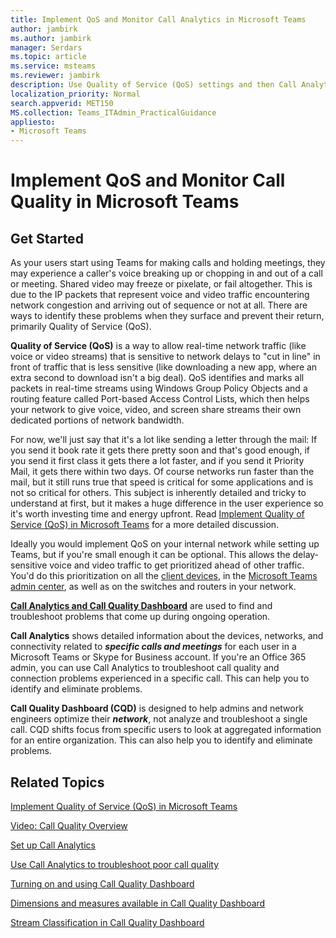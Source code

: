 ```yaml
---
title: Implement QoS and Monitor Call Analytics in Microsoft Teams
author: jambirk
ms.author: jambirk
manager: Serdars
ms.topic: article
ms.service: msteams
ms.reviewer: jambirk
description: Use Quality of Service (QoS) settings and then Call Analytics and Call Quality Dashboard in Microsoft Teams.
localization_priority: Normal
search.appverid: MET150
MS.collection: Teams_ITAdmin_PracticalGuidance
appliesto:
- Microsoft Teams
---
```


# Implement QoS and Monitor Call Quality in Microsoft Teams

## Get Started

As your users start using Teams for making calls and holding meetings, they may experience a caller's voice breaking up or chopping in and out of a call or meeting. Shared video may freeze or pixelate, or fail altogether. This is due to the IP packets that represent voice and video traffic encountering network congestion and arriving out of sequence or not at all. There are ways to identify these problems when they surface and prevent their return, primarily Quality of Service (QoS).

**Quality of Service (QoS)** is a way to allow real-time network traffic (like voice or video streams) that is sensitive to network delays to "cut in line" in front of traffic that is less sensitive (like downloading a new app, where an extra second to download isn't a big deal). QoS identifies and marks all packets in real-time streams using Windows Group Policy Objects and a routing feature called Port-based Access Control Lists, which then helps your network to give voice, video, and screen share streams their own dedicated portions of network bandwidth.

 For now, we'll just say that it's a lot like sending a letter through the mail: If you send it book rate it gets there pretty soon and that's good enough, if you send it first class it gets there a lot faster, and if you send it Priority Mail, it gets there within two days. Of course networks run faster than the mail, but it still runs true that speed is critical for some applications and is not so critical for others. This subject is inherently detailed and tricky to understand at first, but it makes a huge difference in the user experience so it's worth investing time and energy upfront. Read [Implement Quality of Service (QoS) in Microsoft Teams](QoS-in-Teams.md) for a more detailed discussion.

Ideally you would implement QoS on your internal network while setting up Teams, but if you're small enough it can be optional. This allows the delay-sensitive voice and video traffic to get prioritized ahead of other traffic. You'd do this prioritization on all the [client devices](QoS-in-Teams-clients.md), in the [Microsoft Teams admin center](meeting-settings-in-teams.md#set-how-you-want-to-handle-real-time-media-traffic-for-teams-meetings), as well as on the switches and routers in your network.

[**Call Analytics and Call Quality Dashboard**](difference-between-call-analytics-and-call-quality-dashboard.md) are used to find and troubleshoot problems that come up during ongoing operation.  

**Call Analytics** shows detailed information about the devices, networks, and connectivity related to  ***specific calls and meetings*** for each user in a Microsoft Teams or Skype for Business account. If you're an Office 365 admin, you can use Call Analytics to troubleshoot call quality and connection problems experienced in a specific call. This can help you to identify and eliminate problems.

**Call Quality Dashboard (CQD)** is designed to help admins and network engineers optimize their ***network***, not analyze and troubleshoot a single call. CQD shifts focus from specific users to look at aggregated information for an entire organization. This can also help you to identify and eliminate problems.

## Related Topics

[Implement Quality of Service (QoS) in Microsoft Teams](QoS-in-Teams.md)

[Video: Call Quality Overview](https://aka.ms/teams-quality)

[Set up Call Analytics](set-up-call-analytics.md)

[Use Call Analytics to troubleshoot poor call quality](use-call-analytics-to-troubleshoot-poor-call-quality.md)

[Turning on and using Call Quality Dashboard](turning-on-and-using-call-quality-dashboard.md)

[Dimensions and measures available in Call Quality Dashboard](dimensions-and-measures-available-in-call-quality-dashboard.md)

[Stream Classification in Call Quality Dashboard](stream-classification-in-call-quality-dashboard.md)